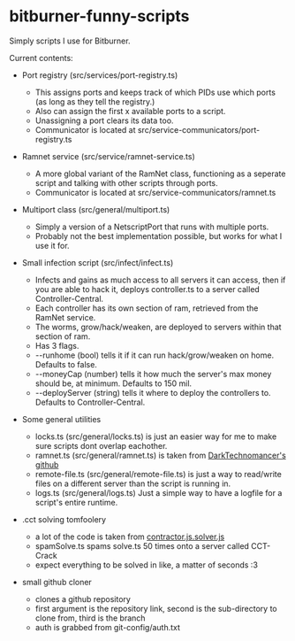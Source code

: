 # bitburner-funny-scripts

Simply scripts I use for Bitburner.

Current contents:

- Port registry (src/services/port-registry.ts)
    - This assigns ports and keeps track of which PIDs use which ports (as long as they tell the registry.)
    - Also can assign the first x available ports to a script.
    - Unassigning a port clears its data too.
    - Communicator is located at src/service-communicators/port-registry.ts

- Ramnet service (src/service/ramnet-service.ts)
    - A more global variant of the RamNet class, functioning as a seperate script and talking with other scripts through ports.
    - Communicator is located at src/service-communicators/ramnet.ts

- Multiport class (src/general/multiport.ts)
    - Simply a version of a NetscriptPort that runs with multiple ports.
    - Probably not the best implementation possible, but works for what I use it for.

- Small infection script (src/infect/infect.ts)
    - Infects and gains as much access to all servers it can access, then if you are able to hack it, deploys controller.ts to a server called Controller-Central.
    - Each controller has its own section of ram, retrieved from the RamNet service.
    - The worms, grow/hack/weaken, are deployed to servers within that section of ram.
    - Has 3 flags.
    - --runhome (bool) tells it if it can run hack/grow/weaken on home. Defaults to false.
    - --moneyCap (number) tells it how much the server's max money should be, at minimum. Defaults to 150 mil.
    - --deployServer (string) tells it where to deploy the controllers to. Defaults to Controller-Central.

- Some general utilities
    - locks.ts (src/general/locks.ts) is just an easier way for me to make sure scripts dont overlap eachother.
    - ramnet.ts (src/general/ramnet.ts) is taken from [DarkTechnomancer's github](https://github.com/DarkTechnomancer/darktechnomancer.github.io)
    - remote-file.ts (src/general/remote-file.ts) is just a way to read/write files on a different server than the script is running in.
    - logs.ts (src/general/logs.ts) Just a simple way to have a logfile for a script's entire runtime.

- .cct solving tomfoolery
    - a lot of the code is taken from [contractor.js.solver.js](https://github.com/alainbryden/bitburner-scripts/blob/main/Tasks/contractor.js.solver.js)
    - spamSolve.ts spams solve.ts 50 times onto a server called CCT-Crack
    - expect everything to be solved in like, a matter of seconds :3

- small github cloner
    - clones a github repository
    - first argument is the repository link, second is the sub-directory to clone from, third is the branch
    - auth is grabbed from git-config/auth.txt
